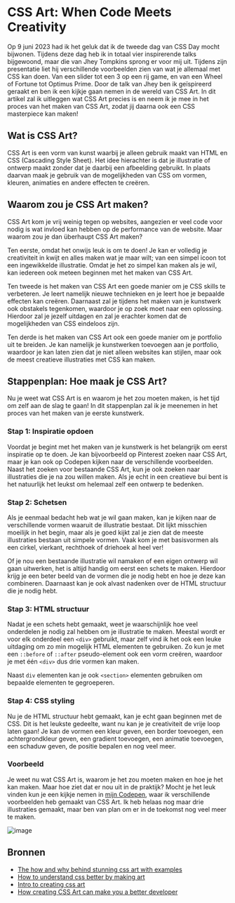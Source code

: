 # CSS Art: When Code Meets Creativity
Op 9 juni 2023 had ik het geluk dat ik de tweede dag van CSS Day mocht bijwonen. Tijdens deze dag heb ik in totaal vier inspirerende talks bijgewoond, maar die van Jhey Tompkins sprong er voor mij uit. Tijdens zijn presentatie liet hij verschillende voorbeelden zien van wat je allemaal met CSS kan doen. Van een slider tot een 3 op een rij game, en van een Wheel of Fortune tot Optimus Prime. Door de talk van Jhey ben ik geïspireerd geraakt en ben ik een kijkje gaan nemen in de wereld van CSS Art. In dit artikel zal ik uitleggen wat CSS Art precies is en neem ik je mee in het proces van het maken van CSS Art, zodat jij daarna ook een CSS masterpiece kan maken!

## Wat is CSS Art?
CSS Art is een vorm van kunst waarbij je alleen gebruik maakt van HTML en CSS (Cascading Style Sheet). Het idee hierachter is dat je illustratie of ontwerp maakt zonder dat je daarbij een afbeelding gebruikt. In plaats daarvan maak je gebruik van de mogelijkheden van CSS om vormen, kleuren, animaties en andere effecten te creëren. 

## Waarom zou je CSS Art maken?
CSS Art kom je vrij weinig tegen op websites, aangezien er veel code voor nodig is wat invloed kan hebben op de performance van de website. Maar waarom zou je dan überhaupt CSS Art maken? 

Ten eerste, omdat het onwijs leuk is om te doen! Je kan er volledig je creativiteit in kwijt en alles maken wat je maar wilt; van een simpel icoon tot een ingewikkelde illustratie. Omdat je het zo simpel kan maken als je wil, kan iedereen ook meteen beginnen met het maken van CSS Art.

Ten tweede is het maken van CSS Art een goede manier om je CSS skills te verbeteren. Je leert namelijk nieuwe technieken en je leert hoe je bepaalde effecten kan creëren. Daarnaast zal je tijdens het maken van je kunstwerk ook obstakels tegenkomen, waardoor je op zoek moet naar een oplossing. Hierdoor zal je jezelf uitdagen en zal je erachter komen dat de mogelijkheden van CSS eindeloos zijn.

Ten derde is het maken van CSS Art ook een goede manier om je portfolio uit te breiden. Je kan namelijk je kunstwerken toevoegen aan je portfolio, waardoor je kan laten zien dat je niet alleen websites kan stijlen, maar ook de meest creatieve illustraties met CSS kan maken.

## Stappenplan: Hoe maak je CSS Art?
Nu je weet wat CSS Art is en waarom je het zou moeten maken, is het tijd om zelf aan de slag te gaan! In dit stappenplan zal ik je meenemen in het proces van het maken van je eerste kunstwerk.

### Stap 1: Inspiratie opdoen
Voordat je begint met het maken van je kunstwerk is het belangrijk om eerst inspiratie op te doen. Je kan bijvoorbeeld op Pinterest zoeken naar CSS Art, maar je kan ook op Codepen kijken naar de verschillende voorbeelden. Naast het zoeken voor bestaande CSS Art, kun je ook zoeken naar illustraties die je na zou willen maken. Als je echt in een creatieve bui bent is het natuurlijk het leukst om helemaal zelf een ontwerp te bedenken.

### Stap 2: Schetsen
Als je eenmaal bedacht heb wat je wil gaan maken, kan je kijken naar de verschillende vormen waaruit de illustratie bestaat. Dit lijkt misschien moeilijk in het begin, maar als je goed kijkt zal je zien dat de meeste illustraties bestaan uit simpele vormen. Vaak kom je met basisvormen als een cirkel, vierkant, rechthoek of driehoek al heel ver!

Of je nou een bestaande illustratie wil namaken of een eigen ontwerp wil gaan uitwerken, het is altijd handig om eerst een schets te maken. Hierdoor krijg je een beter beeld van de vormen die je nodig hebt en hoe je deze kan combineren. Daarnaast kan je ook alvast nadenken over de HTML structuur die je nodig hebt.

### Stap 3: HTML structuur
Nadat je een schets hebt gemaakt, weet je waarschijnlijk hoe veel onderdelen je nodig zal hebben om je illustratie te maken. Meestal wordt er voor elk onderdeel een `<div>` gebruikt, maar zelf vind ik het ook een leuke uitdaging om zo min mogelijk HTML elementen te gebruiken. Zo kun je met een `::before` of `::after` pseudo-element ook een vorm creëren, waardoor je met één `<div>` dus drie vormen kan maken.

Naast `div` elementen kan je ook `<section>` elementen gebruiken om bepaalde elementen te gegroeperen.

### Stap 4: CSS styling
Nu je de HTML structuur hebt gemaakt, kan je echt gaan beginnen met de CSS. Dit is het leukste gedeelte, want nu kan je je creativiteit de vrije loop laten gaan! Je kan de vormen een kleur geven, een border toevoegen, een achtergrondkleur geven, een gradient toevoegen, een animatie toevoegen, een schaduw geven, de positie bepalen en nog veel meer. 

### Voorbeeld
Je weet nu wat CSS Art is, waarom je het zou moeten maken en hoe je het kan maken. Maar hoe ziet dat er nou uit in de praktijk? Mocht je het leuk vinden kun je een kijkje nemen in [mijn Codepen](https://codepen.io/collection/gYKxBo?), waar ik verschillende voorbeelden heb gemaakt van CSS Art. Ik heb helaas nog maar drie illustraties gemaakt, maar ben van plan om er in de toekomst nog veel meer te maken.

![image](https://github.com/PipHarsveld/weeklyNerd/assets/54938035/486819d7-069a-43de-becb-3d87d742ac84)


## Bronnen
* [The how and why behind stunning css art with examples](https://tripleten.com/blog/posts/the-how-and-why-behind-stunning-css-art-with-examples)
* [How to understand css better by making art](https://medium.com/@janetmndz/how-to-understand-css-better-by-making-art-bc7bdca681e7)
* [Intro to creating css art](https://dev.to/poulamic/intro-to-creating-css-art-1ep5)
* [How creating CSS Art can make you a better developer](https://blog.prototypr.io/how-creating-css-art-can-make-you-a-better-developer-8a382694d5f5)
